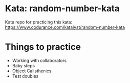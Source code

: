 # Kata: random-number-kata
Kata repo for practicing this kata: https://www.codurance.com/katalyst/random-number-kata

# Things to practice
- Working with collaborators
- Baby steps
- Object Calisthenics
- Test doubles
